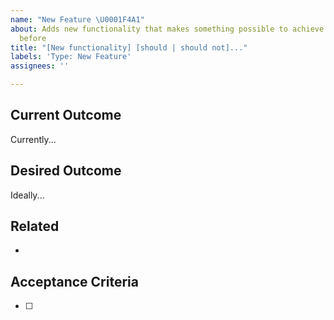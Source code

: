 ```yaml
---
name: "New Feature \U0001F4A1"
about: Adds new functionality that makes something possible to achieve where it wasn't
  before
title: "[New functionality] [should | should not]..."
labels: 'Type: New Feature'
assignees: ''

---
```


## Current Outcome
Currently...

## Desired Outcome
Ideally...

## Related

-

## Acceptance Criteria
<!-- Define conditions that must be true in order to close the issue. -->

- [ ]
